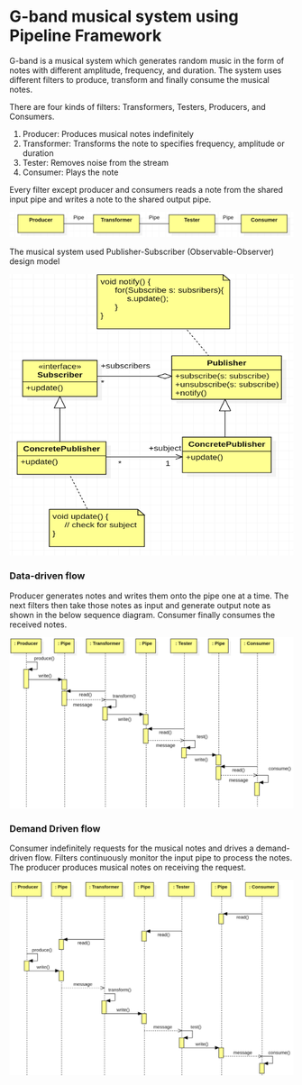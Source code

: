 # G-band musical system using Pipeline Framework

G-band is a musical system which generates random music in the form of notes with different amplitude, frequency, and duration. The system 
uses different filters to produce, transform and finally consume the musical notes. 

There are four kinds of filters: Transformers, Testers, Producers, and Consumers. 

1. Producer: Produces musical notes indefinitely
2. Transformer: Transforms the note to specifies frequency, amplitude or duration
3. Tester: Removes noise from the stream  
4. Consumer: Plays the note

Every filter except producer and consumers reads a note from the shared input pipe and writes a note to the shared output pipe.

![alt text][pipeline_architecture]

[pipeline_architecture]: /images/pipeline_architecture.png "Pipeline architecture"

The musical system used Publisher-Subscriber (Observable-Observer) design model

<img src="/images/publisher_subscriber.png" alt="Publisher-Subscriber class diagram" width="882" height="500">

### Data-driven flow

Producer generates notes and writes them onto the pipe one at a time. The next filters then take those notes as input and generate output 
note as shown in the below sequence diagram. Consumer finally consumes the received notes.

![alt text][data_driven]

[data_driven]: /images/data_driven.png "Data Drive Flow"

### Demand Driven flow

Consumer indefinitely requests for the musical notes and drives a demand-driven flow. Filters continuously monitor the input pipe to 
process the notes. The producer produces musical notes on receiving the request.

![alt text][demand_driven]

[demand_driven]: /images/demand_driven.png "Demand Driven Flow"
